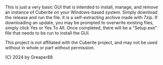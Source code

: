 This is just a very basic GUI that is intended to install, manage, and remove an instance of Cuberite on your Windows-based system.
Simply download the release and run the file. It is a self-extracting archive made with 7zip.
If downloading an update, you may be prompted to overwrite existing files, simply click Yes or Yes To All.
Once completed, there will be a "Setup.exe" file that needs to be run to install the GUI.

This project is not affiliated with the Cuberite project, and may not be used without in whole or part without permission.

(C) 2024 by Greaper88
